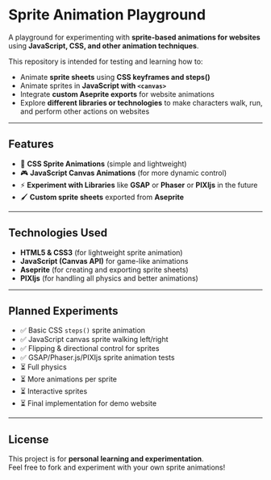 # Sprite Animation Playground

A playground for experimenting with **sprite-based animations for websites** using **JavaScript, CSS, and other animation techniques**. 

This repository is intended for testing and learning how to:  
- Animate **sprite sheets** using **CSS keyframes and steps()**  
- Animate sprites in **JavaScript with `<canvas>`**  
- Integrate **custom Aseprite exports** for website animations  
- Explore **different libraries or technologies** to make characters walk, run, and perform other actions on websites  

---

## Features
- 🌟 **CSS Sprite Animations** (simple and lightweight)  
- 🎮 **JavaScript Canvas Animations** (for more dynamic control)  
- ⚡ **Experiment with Libraries** like **GSAP** or **Phaser** or **PIXIjs** in the future  
- 🖌️ **Custom sprite sheets** exported from **Aseprite**  

---

## Technologies Used
- **HTML5 & CSS3** (for lightweight sprite animation)
- **JavaScript (Canvas API)** for game-like animations
- **Aseprite** (for creating and exporting sprite sheets)
- **PIXIjs** (for handling all physics and better animations)

---

## Planned Experiments
- ✅ Basic CSS `steps()` sprite animation  
- ✅ JavaScript canvas sprite walking left/right  
- ✅ Flipping & directional control for sprites  
- ✅ GSAP/Phaser.js/PIXIjs sprite animation tests
- ⏳ Full physics
- ⏳ More animations per sprite
- ⏳ Interactive sprites
- ⏳ Final implementation for demo website

---

## License
This project is for **personal learning and experimentation**.  
Feel free to fork and experiment with your own sprite animations!

